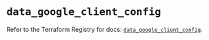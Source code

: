 # `data_google_client_config`

Refer to the Terraform Registry for docs: [`data_google_client_config`](https://registry.terraform.io/providers/hashicorp/google/6.1.0/docs/data-sources/client_config).
